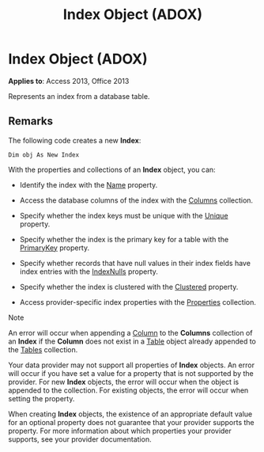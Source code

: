﻿---
title: Index Object (ADOX)
TOCTitle: Index Object (ADOX)
ms:assetid: fe368ab1-e396-4684-d930-18b0ba58a925
ms:mtpsurl: https://msdn.microsoft.com/library/JJ250304(v=office.15)
ms:contentKeyID: 48548929
ms.date: 09/18/2015
mtps_version: v=office.15
---

# Index Object (ADOX)

**Applies to**: Access 2013, Office 2013

Represents an index from a database table.

## Remarks

The following code creates a new **Index**:

`Dim obj As New Index`

With the properties and collections of an **Index** object, you can:

  - Identify the index with the [Name](name-property-adox.md) property.

  - Access the database columns of the index with the [Columns](columns-collection-adox.md) collection.

  - Specify whether the index keys must be unique with the [Unique](unique-property-adox.md) property.

  - Specify whether the index is the primary key for a table with the [PrimaryKey](primarykey-property-adox.md) property.

  - Specify whether records that have null values in their index fields have index entries with the [IndexNulls](indexnulls-property-adox.md) property.

  - Specify whether the index is clustered with the [Clustered](clustered-property-adox.md) property.

  - Access provider-specific index properties with the [Properties](properties-collection-ado.md) collection.


> [!NOTE]
> An error will occur when appending a [Column](column-object-adox.md) to the **Columns** collection of an **Index** if the **Column** does not exist in a [Table](table-object-adox.md) object already appended to the [Tables](tables-collection-adox.md) collection.

Your data provider may not support all properties of **Index** objects. An error will occur if you have set a value for a property that is not supported by the provider. For new **Index** objects, the error will occur when the object is appended to the collection. For existing objects, the error will occur when setting the property.

When creating **Index** objects, the existence of an appropriate default value for an optional property does not guarantee that your provider supports the property. For more information about which properties your provider supports, see your provider documentation.

